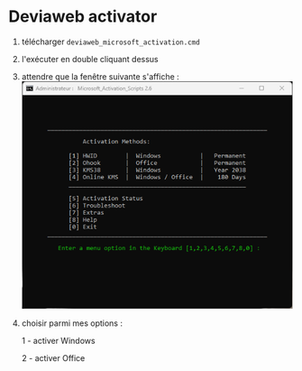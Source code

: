 # Deviaweb activator

1. télécharger `deviaweb_microsoft_activation.cmd`
2. l'exécuter en double cliquant dessus
3. attendre que la fenêtre suivante s'affiche :
  <br>![image](/img/cmd_72SAGBjD42.png)<br>
4. choisir parmi mes options :

    1 - activer Windows

    2 - activer Office
